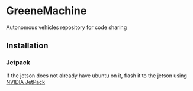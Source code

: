 # GreeneMachine
Autonomous vehicles repository for code sharing

## Installation
### Jetpack
If the jetson does not already have ubuntu on it, flash it to the jetson using [NVIDIA JetPack](https://developer.nvidia.com/embedded/jetpack)
